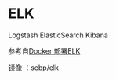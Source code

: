 # ELK
<!-- @author DHJT 2020-12-26 -->
Logstash
ElasticSearch
Kibana

参考自[Docker 部署ELK](https://www.cnblogs.com/tchua/p/11049589.html)

镜像 ：sebp/elk